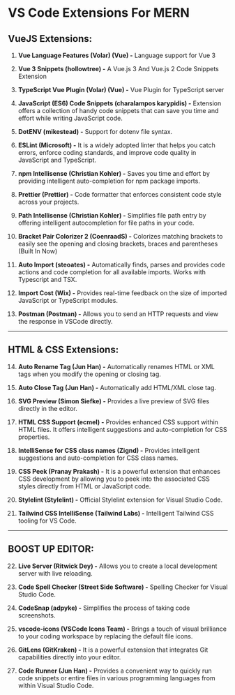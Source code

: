 # VS Code Extensions For MERN

## VueJS Extensions:

1. **Vue Language Features (Volar) (Vue) -** Language support for Vue 3

2. **Vue 3 Snippets (hollowtree) -** A Vue.js 3 And Vue.js 2 Code Snippets Extension

3. **TypeScript Vue Plugin (Volar) (Vue) -** Vue Plugin for TypeScript server

4. **JavaScript (ES6) Code Snippets (charalampos karypidis) -** Extension offers a collection of handy code snippets that can save you time and effort while writing JavaScript code.

5. **DotENV (mikestead) -** Support for dotenv file syntax.

6. **ESLint (Microsoft) -** It is a widely adopted linter that helps you catch errors, enforce coding standards, and improve code quality in JavaScript and TypeScript.

7. **npm Intellisense (Christian Kohler) -** Saves you time and effort by providing intelligent auto-completion for npm package imports.

8. **Prettier (Prettier) -** Code formatter that enforces consistent code style across your projects.

9. **Path Intellisense (Christian Kohler) -** Simplifies file path entry by offering intelligent autocompletion for file paths in your code.

10. **Bracket Pair Colorizer 2 (CoenraadS) -** Colorizes matching brackets to easily see the opening and closing brackets, braces and parentheses (Built In Now)

11. **Auto Import (steoates) -** Automatically finds, parses and provides code actions and code completion for all available imports. Works with Typescript and TSX.

12. **Import Cost (Wix) -** Provides real-time feedback on the size of imported JavaScript or TypeScript modules.

13. **Postman (Postman) -** Allows you to send an HTTP requests and view the response in VSCode directly.

---

## HTML & CSS Extensions:

14. **Auto Rename Tag (Jun Han) -** Automatically renames HTML or XML tags when you modify the opening or closing tag.

15. **Auto Close Tag (Jun Han) -** Automatically add HTML/XML close tag.

16. **SVG Preview (Simon Siefke) -** Provides a live preview of SVG files directly in the editor.

17. **HTML CSS Support (ecmel) -** Provides enhanced CSS support within HTML files. It offers intelligent suggestions and auto-completion for CSS properties.

18. **IntelliSense for CSS class names (Zignd) -** Provides intelligent suggestions and auto-completion for CSS class names.

19. **CSS Peek (Pranay Prakash) -** It is a powerful extension that enhances CSS development by allowing you to peek into the associated CSS styles directly from HTML or JavaScript code.

20. **Stylelint (Stylelint) -** Official Stylelint extension for Visual Studio Code.

21. **Tailwind CSS IntelliSense (Tailwind Labs) -** Intelligent Tailwind CSS tooling for VS Code.

---

## BOOST UP EDITOR:

22. **Live Server (Ritwick Dey) -** Allows you to create a local development server with live reloading.

23. **Code Spell Checker (Street Side Software) -** Spelling Checker for Visual Studio Code.

24. **CodeSnap (adpyke) -** Simplifies the process of taking code screenshots.

25. **vscode-icons (VSCode Icons Team) -** Brings a touch of visual brilliance to your coding workspace by replacing the default file icons.

26. **GitLens (GitKraken) -** It is a powerful extension that integrates Git capabilities directly into your editor.

27. **Code Runner (Jun Han) -** Provides a convenient way to quickly run code snippets or entire files in various programming languages from within Visual Studio Code.
